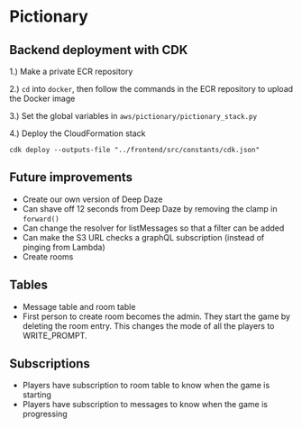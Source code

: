 # Pictionary

## Backend deployment with CDK

1.) Make a private ECR repository

2.) `cd` into `docker`, then follow the commands in the ECR repository to upload the Docker image

3.) Set the global variables in `aws/pictionary/pictionary_stack.py`

4.) Deploy the CloudFormation stack

```
cdk deploy --outputs-file "../frontend/src/constants/cdk.json"
```

## Future improvements

* Create our own version of Deep Daze
* Can shave off 12 seconds from Deep Daze by removing the clamp in `forward()`
* Can change the resolver for listMessages so that a filter can be added
* Can make the S3 URL checks a graphQL subscription (instead of pinging from Lambda)
* Create rooms

## Tables

* Message table and room table
* First person to create room becomes the admin. They start the game by deleting the room entry. This changes the mode of all the players to WRITE_PROMPT.

## Subscriptions

* Players have subscription to room table to know when the game is starting
* Players have subscription to messages to know when the game is progressing